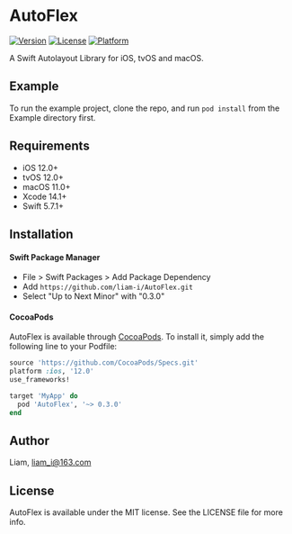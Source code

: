 # AutoFlex

<!-- [![CI Status](https://img.shields.io/travis/Liam/AutoFlex.svg?style=flat)](https://travis-ci.org/Liam/AutoFlex) -->
[![Version](https://img.shields.io/cocoapods/v/AutoFlex.svg?style=flat)](https://cocoapods.org/pods/AutoFlex)
[![License](https://img.shields.io/cocoapods/l/AutoFlex.svg?style=flat)](https://cocoapods.org/pods/AutoFlex)
[![Platform](https://img.shields.io/cocoapods/p/AutoFlex.svg?style=flat)](https://cocoapods.org/pods/AutoFlex)

A Swift Autolayout Library for iOS, tvOS and macOS.

## Example

To run the example project, clone the repo, and run `pod install` from the Example directory first.

## Requirements

* iOS 12.0+
* tvOS 12.0+
* macOS 11.0+ 
* Xcode 14.1+
* Swift 5.7.1+

## Installation

#### Swift Package Manager

- File > Swift Packages > Add Package Dependency
- Add `https://github.com/liam-i/AutoFlex.git`
- Select "Up to Next Minor" with "0.3.0"

#### CocoaPods

AutoFlex is available through [CocoaPods](https://cocoapods.org). To install it, simply add the following line to your Podfile:

```ruby
source 'https://github.com/CocoaPods/Specs.git'
platform :ios, '12.0'
use_frameworks!

target 'MyApp' do
  pod 'AutoFlex', '~> 0.3.0'
end
```

## Author

Liam, liam_i@163.com

## License

AutoFlex is available under the MIT license. See the LICENSE file for more info.
